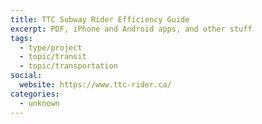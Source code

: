 ```yaml
---
title: TTC Subway Rider Efficiency Guide
excerpt: PDF, iPhone and Android apps, and other stuff
tags:
  - type/project
  - topic/transit
  - topic/transportation
social:
  website: https://www.ttc-rider.ca/
categories:
  - unknown
---
```

